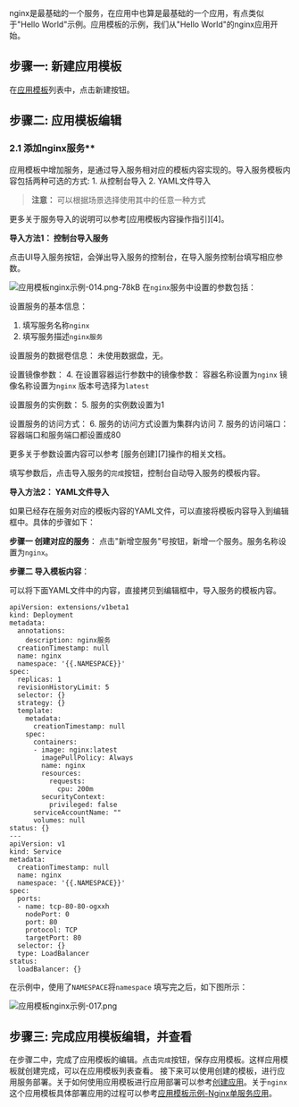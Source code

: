 ﻿nginx是最基础的一个服务，在应用中也算是最基础的一个应用，有点类似于"Hello World"示例。应用模板的示例，我们从"Hello World"的nginx应用开始。

## 步骤一:  新建应用模板

在[应用模板][1]列表中，点击新建按钮。

## 步骤二: 应用模板编辑

### 2.1 添加nginx服务**

应用模板中增加服务，是通过导入服务相对应的模板内容实现的。导入服务模板内容包括两种可选的方式: 1. 从控制台导入 2. YAML文件导入

>**注意：**
>可以根据场景选择使用其中的任意一种方式

更多关于服务导入的说明可以参考[应用模板内容操作指引][4]。

**导入方法1： 控制台导入服务**

点击UI导入服务按钮，会弹出导入服务的控制台，在导入服务控制台填写相应参数。

![应用模板nginx示例-014.png-78kB][import]
在`nginx`服务中设置的参数包括：

设置服务的基本信息：
1. 填写服务名称`nginx`
2. 填写服务描述`nginx服务`

设置服务的数据卷信息：
未使用数据盘，无。

设置镜像参数：
4. 在设置容器运行参数中的镜像参数：
容器名称设置为`nginx`
镜像名称设置为`nginx`
版本号选择为`latest`

设置服务的实例数：
5. 服务的实例数设置为1

设置服务的访问方式：
6. 服务的访问方式设置为集群内访问
7. 服务的访问端口：容器端口和服务端口都设置成80

更多关于参数设置内容可以参考 [服务创建][7]操作的相关文档。

填写参数后，点击导入服务的`完成`按钮，控制台自动导入服务的模板内容。

**导入方法2： YAML文件导入**

如果已经存在服务对应的模板内容的YAML文件，可以直接将模板内容导入到编辑框中。具体的步骤如下：

**步骤一 创建对应的服务**：
点击"新增空服务"号按钮，新增一个服务。服务名称设置为`nginx`。

**步骤二 导入模板内容**：

可以将下面YAML文件中的内容，直接拷贝到编辑框中，导入服务的模板内容。

```
apiVersion: extensions/v1beta1
kind: Deployment
metadata:
  annotations:
    description: nginx服务
  creationTimestamp: null
  name: nginx
  namespace: '{{.NAMESPACE}}'
spec:
  replicas: 1
  revisionHistoryLimit: 5
  selector: {}
  strategy: {}
  template:
    metadata:
      creationTimestamp: null
    spec:
      containers:
      - image: nginx:latest
        imagePullPolicy: Always
        name: nginx
        resources:
          requests:
            cpu: 200m
        securityContext:
          privileged: false
      serviceAccountName: ""
      volumes: null
status: {}
---
apiVersion: v1
kind: Service
metadata:
  creationTimestamp: null
  name: nginx
  namespace: '{{.NAMESPACE}}'
spec:
  ports:
  - name: tcp-80-80-ogxxh
    nodePort: 0
    port: 80
    protocol: TCP
    targetPort: 80
  selector: {}
  type: LoadBalancer
status:
  loadBalancer: {}
```

在示例中，使用了`NAMESPACE`将`namespace`
填写完之后，如下图所示：

![应用模板nginx示例-017.png][show]



## 步骤三: 完成应用模板编辑，并查看

在步骤二中，完成了应用模板的编辑。点击`完成`按钮，保存应用模板。这样应用模板就创建完成，可以在应用模板列表查看。
接下来可以使用创建的模板，进行应用服务部署。关于如何使用应用模板进行应用部署可以参考[创建应用][16]。关于`nginx`这个应用模板具体部署应用的过程可以参考[应用模板示例-Nginx单服务应用][17]。

[1]: http://console.tce.fsphere.cn/ccs/template
[import]:http://imgcache.tce.fsphere.cn/image/mc.qcloudimg.com/static/img/3edab39e7f0dff61d121dc6b0cca6892/image.png
[show]:http://imgcache.tce.fsphere.cn/image/mc.qcloudimg.com/static/img/7d19bbccbcf86d5514d2f92562444bff/image.png

[16]: http://tce.fsphere.cn/document/product/457/11942
[17]: http://tce.fsphere.cn/document/product/457/11952